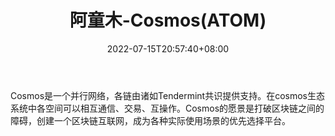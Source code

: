 ﻿---
weight: 
title: "阿童木-Cosmos(ATOM)"
description: "Cosmos是一个并行网络，各链由诸如Tendermint共识提供支持。在cosmos生态系统中各空间可以相互通信、交易、互操作。Cosmos的愿景是打破区块链之间的障碍，创建一个区块链互联网，成为各种实际使用场景的优先选择平台。"
date: 2022-07-15T20:57:40+08:00
lastmod: 2022-07-15T09:57:40+08:00
draft: false
authors: ["Cindy"]
featuredImage: "atongmu-cosmosatom.jpg"
link: "https://cosmos.network/"
tags: ["数字代币","阿童木-Cosmos(ATOM)"]
categories: ["navigation"]
navigation: ["数字代币"]
lightgallery: true
toc: true
pinned: false
recommend: false
recommend1: false
---
Cosmos是一个并行网络，各链由诸如Tendermint共识提供支持。在cosmos生态系统中各空间可以相互通信、交易、互操作。Cosmos的愿景是打破区块链之间的障碍，创建一个区块链互联网，成为各种实际使用场景的优先选择平台。
